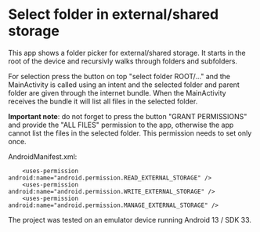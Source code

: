 # Select folder in external/shared storage

This app shows a folder picker for external/shared storage. It starts in the root of the device and 
recursivly walks through folders and subfolders.

For selection press the button on top "select folder ROOT/..." and the MainActivity is called using an 
intent and the selected folder and parent folder are given through the internet bundle. When the MainActivity 
receives the bundle it will list all files in the selected folder.

**Important note**: do not forget to press the button "GRANT PERMISSIONS" and provide the "ALL FILES" permission to 
the app, otherwise the app cannot list the files in the selected folder. This permission needs to set only once.

AndroidManifest.xml:
```plaintext
    <uses-permission android:name="android.permission.READ_EXTERNAL_STORAGE" />
    <uses-permission android:name="android.permission.WRITE_EXTERNAL_STORAGE" />
    <uses-permission android:name="android.permission.MANAGE_EXTERNAL_STORAGE" />
```

The project was tested on an emulator device running Android 13 / SDK 33.
